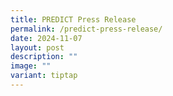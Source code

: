 ```yaml
---
title: PREDICT Press Release
permalink: /predict-press-release/
date: 2024-11-07
layout: post
description: ""
image: ""
variant: tiptap
---
```


